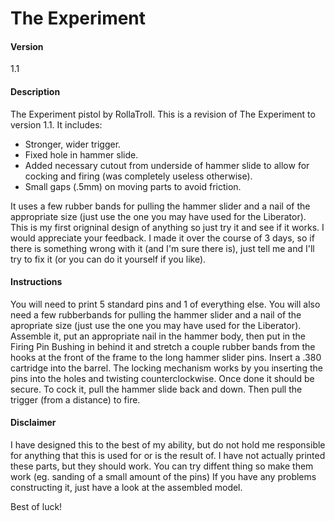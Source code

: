 # The Experiment

#### Version 

1.1

#### Description 

The Experiment pistol by RollaTroll.  This is a revision of The Experiment to version 1.1. It includes:  

* Stronger, wider trigger.  
* Fixed hole in hammer slide.  
* Added necessary cutout from underside of hammer slide to allow for cocking and firing (was completely useless otherwise).  
* Small gaps (.5mm) on moving parts to avoid friction.

It uses a few rubber bands for pulling the hammer slider and a nail of the appropriate size (just use the one you may have used for the Liberator).  This is my first origninal design of anything so just try it and see if it works. I would appreciate your feedback.  I made it over the course of 3 days, so if there is something wrong with it (and I'm sure there is), just tell me and I'll try to fix it (or you can do it yourself if you like). 

#### Instructions

You will need to print 5 standard pins and 1 of everything else. You will also need a few rubberbands for pulling the hammer slider and a nail of the apropriate size (just use the one you may have used for the Liberator).  Assemble it, put an appropriate nail in the hammer body, then put in the Firing Pin Bushing in behind it and stretch a couple rubber bands from the hooks at the front of the frame to the long hammer slider pins.  Insert a .380 cartridge into the barrel. The locking mechanism works by you inserting the pins into the holes and twisting counterclockwise. Once done it should be secure. To cock it, pull the hammer slide back and down. Then pull the trigger (from a distance) to fire.

#### Disclaimer 
I have designed this to the best of my ability, but do not hold me responsible for anything that this is used for or is the result of. I have not actually printed these parts, but they should work. You can try diffent thing so make them work (eg. sanding of a small amount of the pins) If you have any problems constructing it, just have a look at the assembled model. 


Best of luck!
